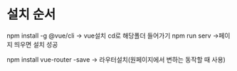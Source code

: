 # 설치 순서


npm install -g @vue/cli -> vue설치
cd로 해당폴더 들어가기
npm run serv ->페이지 띄우면 설치 성공

 npm install vue-router -save -> 라우터설치(원페이지에서 변하는 동작할 때 사용)
